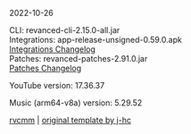 2022-10-26
  
CLI: revanced-cli-2.15.0-all.jar  
Integrations: app-release-unsigned-0.59.0.apk  
[Integrations Changelog](https://github.com/revanced/revanced-integrations/releases/tag/v0.59.0)  
Patches: revanced-patches-2.91.0.jar  
[Patches Changelog](https://github.com/revanced/revanced-patches/releases/tag/v2.91.0)  

YouTube version: 17.36.37  

Music (arm64-v8a) version: 5.29.52  

[rvcmm](https://github.com/thrwKappu/rvcmm) | [original template by j-hc](https://github.com/j-hc/revanced-magisk-module)
